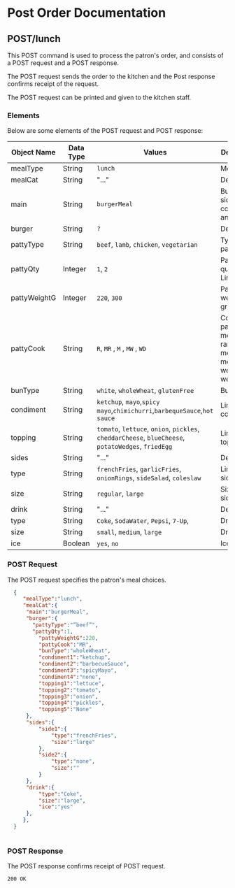 # Post Order Documentation

## POST/lunch 

This POST command is used to process the patron's order, and consists of a POST request and a POST response.

The POST request sends the order to the kitchen and the Post response confirms receipt of the request.

The POST request can be printed and given to the kitchen staff.

### Elements

Below are some elements of the POST request and POST response:

| Object Name   | Data Type     | Values         | Description    |
| ------------- | ------------- | -------------- | ------------- |
| mealType     | String         |``lunch``       | Meal type. | 
| mealCat      | String         |"..."           |  Description. |
| main         | String         |``burgerMeal``  | Bun, burger, sides, condiments, and drink.|
| burger       | String         |``?``           | Description |
| pattyType    | String         | ``beef``, ``lamb``, ``chicken``, ``vegetarian`` | Type of patty. | 
| pattyQty     | Integer        | ``1``, ``2``   |  Patty quantity. Limit of 2. 
| pattyWeightG | Integer      	| ``220``, ``300``| Patty weight, in grams.  	|
| pattyCook    | String       	| ``R``, ``MR`` , ``M`` , ``MW``  , ``WD``| Cook of patty: rare, medium rare, medium, medium-well, and well-done.|
| bunType      | String        	| ``white``, ``wholeWheat``, ``glutenFree``| Bun tyoe.|
| condiment    | String         | ``ketchup``, ``mayo``,``spicy mayo``,``chimichurri``,``barbequeSauce``,``hot sauce``	| Limit of 3 condiments.        
| topping      | String         | ``tomato``, ``lettuce``, ``onion``, ``pickles``, ``cheddarCheese``, ``blueCheese``, ``potatoWedges``, ``friedEgg``| Limit of 4 toppings. 
| sides        | String         | "..."           | Description|
| type         | String         | ``frenchFries``, ``garlicFries``, ``onionRings``, ``sideSalad``, ``coleslaw``	| Limit of 2 sides.|
| size 	       | String        	| ``regular``, ``large`` | Size of sides.            	|
| drink        | String         |"..."             | Description|
| type         | String       	| ``Coke``, ``SodaWater``, ``Pepsi``,  ``7-Up``, | Drink type. |
| size         | String       	| ``small``, ``medium``, ``large``  	| Drink size.  	|
| ice          | Boolean      	| ``yes``, ``no`` 	| Ice option.	|


### POST Request

The POST request specifies the patron's meal choices.

``` JSON
  {
     "mealType":"lunch",
     "mealCat":{
  	  "main":"burgerMeal",
  	  "burger":{
        "pattyType":"”beef”",
        "pattyQty":1,
     	  "pattyWeightG":220,
     	  "pattyCook":"MR",
     	  "bunType":"wholeWheat",
     	  "condiment1":"ketchup",
     	  "condiment2":"barbecueSauce",
          "condiment3":"spicyMayo",
          "condiment4":"none",
     	  "topping1":"lettuce",
          "topping2":"tomato",
     	  "topping3":"onion",
          "topping4":"pickles",
     	  "topping5":"None"
  	  },
  	  "sides":{
     	  "side1":{
        	  "type":"frenchFries",
        	  "size":"large"
     	  },
     	  "side2":{
        	  "type":"none",
        	  "size":""
     	  }
  	  },
  	  "drink":{
     	  "type":"Coke",
     	  "size":"large",
     	  "ice":"yes"
  	  },
     },
  }
  
```

### POST Response

The POST response confirms receipt of POST request.

```HTTP
200 OK
```
